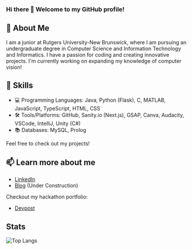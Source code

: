 ### Hi there 👋 Welcome to my GitHub profile!

## 🌟 About Me
I am a junior at Rutgers University-New Brunswick, where I am pursuing an undergraduate degree in Computer Science and Information Technology and Informatics. I have a passion for coding and creating innovative projects. I'm currently working on expanding my knowledge of computer vision! 

## 🚀 Skills
- 💻 Programming Languages: Java, Python (Flask), C, MATLAB, JavaScript, TypeScript, HTML, CSS
- 🛠️ Tools/Platforms: GitHub, Sanity.io (Next.js), GSAP, Canva, Audacity, VSCode, IntelliJ, Unity (C#)
- 📚 Databases: MySQL, Prolog

Feel free to check out my projects!

## 📫 Learn more about me
- [LinkedIn](https://www.linkedin.com/in/shatakshi-ranjan/)
- [Blog](https://shatakshiranjan9.wixsite.com/shatakshiranjan) (Under Construction)

Checkout my hackathon portfolio:
- [Devpost](https://devpost.com/ShatakshiRanjan?ref_content=user-portfolio&ref_feature=portfolio&ref_medium=global-nav)

## Stats
![Top Langs](https://github-readme-stats.vercel.app/api/top-langs/?username=ShatakshiRanjan&layout=compact&theme=panda)


<!--
**ShatakshiRanjan/ShatakshiRanjan** is a ✨ _special_ ✨ repository because its `README.md` (this file) appears on your GitHub profile.

Here are some ideas to get you started:

- 🔭 I’m currently working on ...
- 🌱 I’m currently learning ...
- 👯 I’m looking to collaborate on ...
- 🤔 I’m looking for help with ...
- 💬 Ask me about ...
- 📫 How to reach me: ...
- 😄 Pronouns: ...
- ⚡ Fun fact: ...
-->
